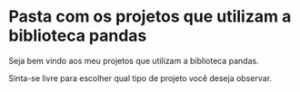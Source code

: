 # Pasta com os projetos que utilizam a biblioteca pandas

Seja bem vindo aos meu projetos que utilizam a biblioteca pandas.

Sinta-se livre para escolher qual tipo de projeto você deseja observar.